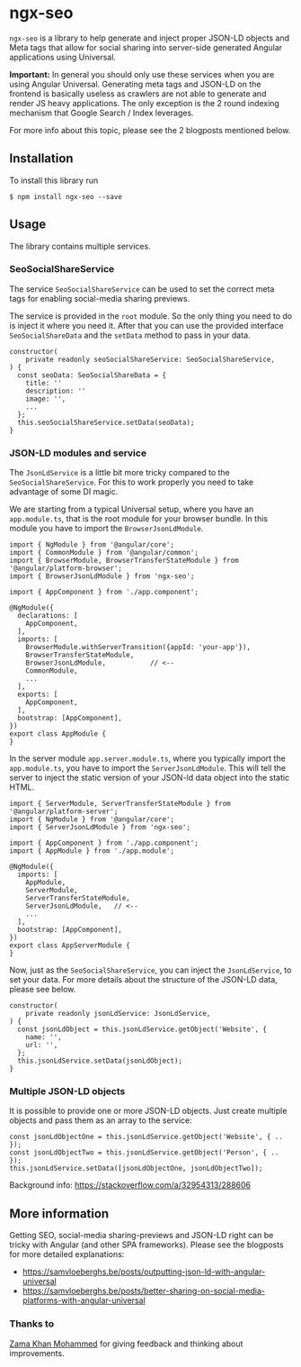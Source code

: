 # ngx-seo

`ngx-seo` is a library to help generate and inject proper JSON-LD objects and Meta tags that allow for social sharing into server-side generated Angular applications using Universal.

**Important:**
In general you should only use these services when you are using Angular Universal. 
Generating meta tags and JSON-LD on the frontend is basically useless as crawlers are not able to generate and render JS heavy applications.
The only exception is the 2 round indexing mechanism that Google Search / Index leverages.  

For more info about this topic, please see the 2 blogposts mentioned below.

## Installation

To install this library run

```
$ npm install ngx-seo --save
```

## Usage

The library contains multiple services. 

### SeoSocialShareService

The service `SeoSocialShareService` can be used to set the correct meta tags for enabling social-media sharing previews.

The service is provided in the `root` module. So the only thing you need to do is inject it where you need it. 
After that you can use the provided interface `SeoSocialShareData` and the `setData` method to pass in your data.

```angular2
constructor(
    private readonly seoSocialShareService: SeoSocialShareService,
) {
  const seoData: SeoSocialShareData = {
    title: ''
    description: ''
    image: '',
    ...
  };
  this.seoSocialShareService.setData(seoData);
}
```

### JSON-LD modules and service

The `JsonLdService` is a little bit more tricky compared to the `SeoSocialShareService`. For this to work properly you need to take advantage of some DI magic.

We are starting from a typical Universal setup, where you have an `app.module.ts`, that is the root module for your browser bundle. 
In this module you have to import the `BrowserJsonLdModule`.

```angular2
import { NgModule } from '@angular/core';
import { CommonModule } from '@angular/common';
import { BrowserModule, BrowserTransferStateModule } from '@angular/platform-browser';
import { BrowserJsonLdModule } from 'ngx-seo';

import { AppComponent } from './app.component';

@NgModule({
  declarations: [
    AppComponent,
  ],
  imports: [
    BrowserModule.withServerTransition({appId: 'your-app'}),
    BrowserTransferStateModule,
    BrowserJsonLdModule,           // <--
    CommonModule,
    ...
  ],
  exports: [
    AppComponent,
  ],
  bootstrap: [AppComponent],
})
export class AppModule {
}
```

In the server module `app.server.module.ts`, where you typically import the `app.module.ts`, you have to import the `ServerJsonLdModule`.
This will tell the server to inject the static version of your JSON-ld data object into the static HTML.

```angular2
import { ServerModule, ServerTransferStateModule } from '@angular/platform-server';
import { NgModule } from '@angular/core';
import { ServerJsonLdModule } from 'ngx-seo';

import { AppComponent } from './app.component';
import { AppModule } from './app.module';

@NgModule({
  imports: [
    AppModule,
    ServerModule,
    ServerTransferStateModule,
    ServerJsonLdModule,   // <--
    ...
  ],
  bootstrap: [AppComponent],
})
export class AppServerModule {
}
```

Now, just as the `SeoSocialShareService`, you can inject the `JsonLdService`, to set your data. For more details about the structure of the JSON-LD data, please see below.

```angular2
constructor(
    private readonly jsonLdService: JsonLdService,
) {
  const jsonLdObject = this.jsonLdService.getObject('Website', {
    name: '',
    url: '',
  };
  this.jsonLdService.setData(jsonLdObject);
}
```

### Multiple JSON-LD objects

It is possible to provide one or more JSON-LD objects. Just create multiple objects and pass them as an array to the service:

```angular2
const jsonLdObjectOne = this.jsonLdService.getObject('Website', { .. });
const jsonLdObjectTwo = this.jsonLdService.getObject('Person', { .. });
this.jsonLdService.setData([jsonLdObjectOne, jsonLdObjectTwo]);
```

Background info: https://stackoverflow.com/a/32954313/288606

## More information

Getting SEO, social-media sharing-previews and JSON-LD right can be tricky with Angular (and other SPA frameworks).
Please see the blogposts for more detailed explanations:

- https://samvloeberghs.be/posts/outputting-json-ld-with-angular-universal
- https://samvloeberghs.be/posts/better-sharing-on-social-media-platforms-with-angular-universal

### Thanks to

[Zama Khan Mohammed](https://medium.com/@zamamohammed) for giving feedback and thinking about improvements.
